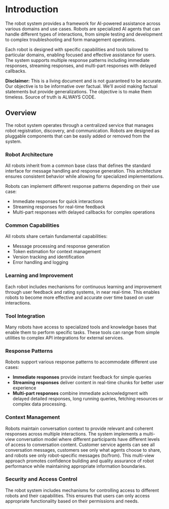 # Introduction

The robot system provides a framework for AI-powered assistance across various domains and use cases. Robots are specialized AI agents that can handle different types of interactions, from simple testing and development to complex troubleshooting and form management operations.

Each robot is designed with specific capabilities and tools tailored to particular domains, enabling focused and effective assistance for users. The system supports multiple response patterns including immediate responses, streaming responses, and multi-part responses with delayed callbacks.

**Disclaimer:** This is a living document and is not guaranteed to be accurate. Our objective is to be informative over factual. We'll avoid making factual statements but provide generalizations. The objective is to make them timeless. Source of truth is ALWAYS CODE.

## Overview

The robot system operates through a centralized service that manages robot registration, discovery, and communication. Robots are designed as pluggable components that can be easily added or removed from the system.

### Robot Architecture

All robots inherit from a common base class that defines the standard interface for message handling and response generation. This architecture ensures consistent behavior while allowing for specialized implementations.

Robots can implement different response patterns depending on their use case:

- Immediate responses for quick interactions
- Streaming responses for real-time feedback
- Multi-part responses with delayed callbacks for complex operations

### Common Capabilities

All robots share certain fundamental capabilities:

- Message processing and response generation
- Token estimation for context management
- Version tracking and identification
- Error handling and logging

### Learning and Improvement

Each robot includes mechanisms for continuous learning and improvement through user feedback and rating systems, in near real-time. This enables robots to become more effective and accurate over time based on user interactions.

### Tool Integration

Many robots have access to specialized tools and knowledge bases that enable them to perform specific tasks. These tools can range from simple utilities to complex API integrations for external services.

### Response Patterns

Robots support various response patterns to accommodate different use cases:

- **Immediate responses** provide instant feedback for simple queries
- **Streaming responses** deliver content in real-time chunks for better user experience
- **Multi-part responses** combine immediate acknowledgment with delayed detailed responses, long running queries, fetching resources or complex data processing.

### Context Management

Robots maintain conversation context to provide relevant and coherent responses across multiple interactions. The system implements a multi-view conversation model where different participants have different levels of access to conversation content. Customer service agents can see all conversation messages, customers see only what agents choose to share, and robots see only robot-specific messages (to/from). This multi-view approach promotes confidence building and quality assurance of robot performance while maintaining appropriate information boundaries.

### Security and Access Control

The robot system includes mechanisms for controlling access to different robots and their capabilities. This ensures that users can only access appropriate functionality based on their permissions and needs.
